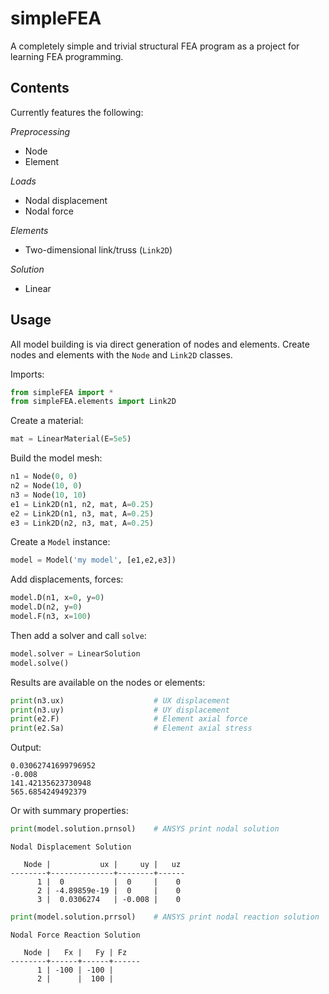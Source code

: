 simpleFEA
=========

A completely simple and trivial structural FEA program as a project for learning
FEA programming.

## Contents
Currently features the following:

*Preprocessing*

- Node
- Element

*Loads*

- Nodal displacement
- Nodal force

*Elements*

- Two-dimensional link/truss (`Link2D`)

*Solution*

- Linear


## Usage

All model building is via direct generation of nodes and elements. Create nodes
and elements with the `Node` and `Link2D` classes.

Imports:

```Python
from simpleFEA import *
from simpleFEA.elements import Link2D
```

Create a material:

```Python
mat = LinearMaterial(E=5e5)
```

Build the model mesh:

```Python
n1 = Node(0, 0)
n2 = Node(10, 0)
n3 = Node(10, 10)
e1 = Link2D(n1, n2, mat, A=0.25)
e2 = Link2D(n1, n3, mat, A=0.25)
e3 = Link2D(n2, n3, mat, A=0.25)
```

Create a `Model` instance:

```Python
model = Model('my model', [e1,e2,e3])
```

Add displacements, forces:

```Python
model.D(n1, x=0, y=0)
model.D(n2, y=0)
model.F(n3, x=100)
```

Then add a solver and call `solve`:

```Python
model.solver = LinearSolution
model.solve()
```

Results are available on the nodes or elements:

```Python
print(n3.ux)                    # UX displacement
print(n3.uy)                    # UY displacement
print(e2.F)                     # Element axial force
print(e2.Sa)                    # Element axial stress
```

Output:

```
0.03062741699796952
-0.008
141.42135623730948
565.6854249492379
```

Or with summary properties:

```Python
print(model.solution.prnsol)    # ANSYS print nodal solution
```

```
Nodal Displacement Solution

   Node |           ux |     uy |   uz
--------+--------------+--------+------
      1 |  0           |  0     |    0
      2 | -4.89859e-19 |  0     |    0
      3 |  0.0306274   | -0.008 |    0
```

```Python
print(model.solution.prrsol)    # ANSYS print nodal reaction solution
```

```
Nodal Force Reaction Solution

   Node |   Fx |   Fy | Fz
--------+------+------+------
      1 | -100 | -100 |
      2 |      |  100 |
```
